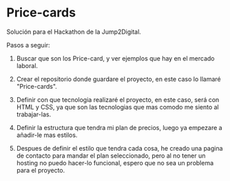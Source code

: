 # Price-cards

Solución para el Hackathon de la Jump2Digital.

Pasos a seguir:
1. Buscar que son los Price-card, y ver ejemplos que hay en el mercado laboral.
   
2. Crear el repositorio donde guardare el proyecto, en este caso lo llamaré "Price-cards".
   
3. Definir con que tecnologia realizaré el proyecto, en este caso, será con HTML y CSS, ya que son las tecnologias que mas comodo me siento al trabajar-las.
   
4. Definir la estructura que tendra mi plan de precios, luego ya empezare a añadir-le mas estilos.
   

   
5. Despues de definir el estilo que tendra cada cosa, he creado una pagina de contacto para mandar el plan seleccionado, pero al no tener un hosting no puedo hacer-lo funcional, espero que no sea un problema para el proyecto.